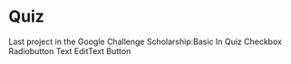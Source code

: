 # Quiz
Last project in the Google Challenge Scholarship:Basic
In Quiz 
Checkbox 
Radiobutton
Text
EditText
Button
